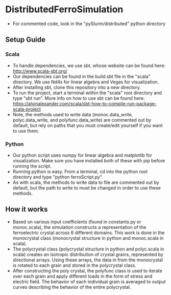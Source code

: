# DistributedFerroSimulation
* For commented code, look in the "pySlurm/distributed" python directory
## Setup Guide

### Scala
* To handle dependencies, we use sbt, whose website can be found here: http://www.scala-sbt.org/  
* Our dependencies can be found in the build.sbt file in the "scala" directory. We use Nd4s for linear algebra and Vegas for visualization.
* After installing sbt, clone this repository into a new directory.   
* To run the project, start a terminal within the "scala" root directory and type "sbt run". More info on how to use sbt can be found here: https://alvinalexander.com/scala/sbt-how-to-compile-run-package-scala-project 
* Note, the methods used to write data (monoc.data_write, polyc.data_write, and polyfunc.data_write) are commented out by default, but rely on paths that you must create/edit yourself if you want to use them.

### Python
* Our python script uses numpy for linear algebra and matplotlib for visualization. Make sure you have installed both of these with pip before running the script. 
* Running python is easy. From a terminal, cd into the python root directory and type "python ferroScript.py".
* As with scala, the methods to write data to file are commented out by default, but the path to write to must be changed in order to use these methods. 

## How it works
* Based on various input coefficients (found in constants.py or monoc.scala), the simulation constructs a representation of the ferroelectric crystal across 6 different domains. This work is done in the monocrystal class (monocrystal structure in python and monoc.scala in scala). 
* The polycrystal class (polycrystal structure in python and polyc.scala in scala) creates an isotropic distribution of crystal grains, represented by directional arrays. Using these arrays, the data in from the monocrystal is rotated to each grain and stored in the polycrystal class.  
* After constructing the poly crystal, the polyfunc class is used to iterate over each grain and apply different loads in the form of stress and electric field. The behavior of each individual grain is averaged to output curves describing the behavior of the entire polycrystal.
